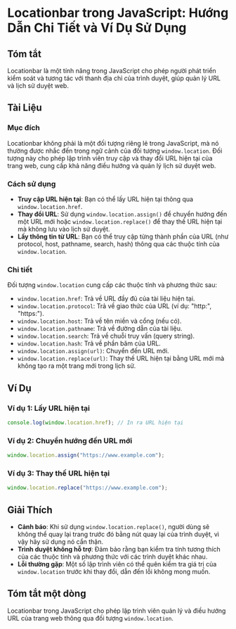 <!--
Meta Description: # Locationbar trong JavaScript: Hướng Dẫn Chi Tiết và Ví Dụ Sử Dụng ## Tóm tắt Locationbar là một tính năng trong JavaScript cho phép người phát triển...
Meta Keywords: url, window, location, của, hiện
-->

# Locationbar trong JavaScript: Hướng Dẫn Chi Tiết và Ví Dụ Sử Dụng

## Tóm tắt
Locationbar là một tính năng trong JavaScript cho phép người phát triển kiểm soát và tương tác với thanh địa chỉ của trình duyệt, giúp quản lý URL và lịch sử duyệt web.

## Tài Liệu
### Mục đích
Locationbar không phải là một đối tượng riêng lẻ trong JavaScript, mà nó thường được nhắc đến trong ngữ cảnh của đối tượng `window.location`. Đối tượng này cho phép lập trình viên truy cập và thay đổi URL hiện tại của trang web, cung cấp khả năng điều hướng và quản lý lịch sử duyệt web.

### Cách sử dụng
- **Truy cập URL hiện tại**: Bạn có thể lấy URL hiện tại thông qua `window.location.href`.
- **Thay đổi URL**: Sử dụng `window.location.assign()` để chuyển hướng đến một URL mới hoặc `window.location.replace()` để thay thế URL hiện tại mà không lưu vào lịch sử duyệt.
- **Lấy thông tin từ URL**: Bạn có thể truy cập từng thành phần của URL (như protocol, host, pathname, search, hash) thông qua các thuộc tính của `window.location`.

### Chi tiết
Đối tượng `window.location` cung cấp các thuộc tính và phương thức sau:
- `window.location.href`: Trả về URL đầy đủ của tài liệu hiện tại.
- `window.location.protocol`: Trả về giao thức của URL (ví dụ: "http:", "https:").
- `window.location.host`: Trả về tên miền và cổng (nếu có).
- `window.location.pathname`: Trả về đường dẫn của tài liệu.
- `window.location.search`: Trả về chuỗi truy vấn (query string).
- `window.location.hash`: Trả về phần băm của URL.
- `window.location.assign(url)`: Chuyển đến URL mới.
- `window.location.replace(url)`: Thay thế URL hiện tại bằng URL mới mà không tạo ra một trang mới trong lịch sử.

## Ví Dụ
### Ví dụ 1: Lấy URL hiện tại
```javascript
console.log(window.location.href); // In ra URL hiện tại
```

### Ví dụ 2: Chuyển hướng đến URL mới
```javascript
window.location.assign("https://www.example.com");
```

### Ví dụ 3: Thay thế URL hiện tại
```javascript
window.location.replace("https://www.example.com");
```

## Giải Thích
- **Cảnh báo**: Khi sử dụng `window.location.replace()`, người dùng sẽ không thể quay lại trang trước đó bằng nút quay lại của trình duyệt, vì vậy hãy sử dụng nó cẩn thận.
- **Trình duyệt không hỗ trợ**: Đảm bảo rằng bạn kiểm tra tính tương thích của các thuộc tính và phương thức với các trình duyệt khác nhau.
- **Lỗi thường gặp**: Một số lập trình viên có thể quên kiểm tra giá trị của `window.location` trước khi thay đổi, dẫn đến lỗi không mong muốn.

## Tóm tắt một dòng
Locationbar trong JavaScript cho phép lập trình viên quản lý và điều hướng URL của trang web thông qua đối tượng `window.location`.